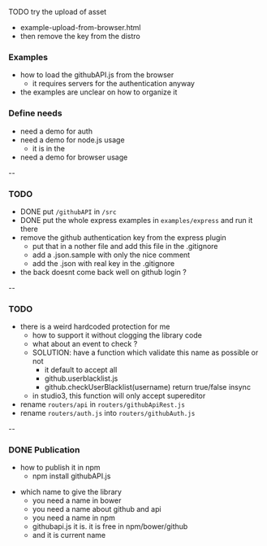 TODO try the upload of asset 
- example-upload-from-browser.html
- then remove the key from the distro

### Examples
* how to load the githubAPI.js from the browser
  * it requires servers for the authentication anyway
* the examples are unclear on how to organize it


### Define needs
* need a demo for auth
* need a demo for node.js usage
  - it is in the 
* need a demo for browser usage

--

### TODO
* DONE put ```/githubAPI``` in ```/src```
* DONE put the whole express examples in ```examples/express``` and run it there
* remove the github authentication key from the express plugin
  * put that in a nother file and add this file in the .gitignore
  * add a .json.sample with only the nice comment
  * add the .json with real key in the .gitignore
* the back doesnt come back well on github login ?

--
### TODO
* there is a weird hardcoded protection for me
  - how to support it without clogging the library code
  - what about an event to check ?
  - SOLUTION: have a function which validate this name as possible or not
    - it default to accept all
    - github.userblacklist.js
    - github.checkUserBlacklist(username) return true/false insync
  - in studio3, this function will only accept supereditor
* rename ```routers/api``` in ```routers/githubApiRest.js```
* rename ```routers/auth.js``` into ```routers/githubAuth.js```



--
### DONE Publication
* how to publish it in npm
  - npm install githubAPI.js
- which name to give the library
  - you need a name in bower
  - you need a name about github and api
  - you need a name in npm
  - githubapi.js it is. it is free in npm/bower/github
  - and it is current name
